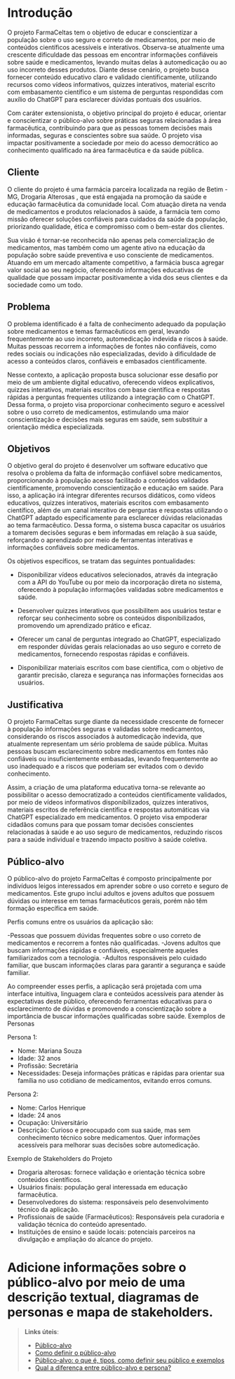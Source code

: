 # Introdução

O projeto FarmaCeltas tem o objetivo de educar e conscientizar a população sobre o uso seguro e correto de medicamentos, por meio de conteúdos científicos acessíveis e interativos. Observa-se atualmente uma crescente dificuldade das pessoas em encontrar informações confiáveis sobre saúde e medicamentos, levando muitas delas à automedicação ou ao uso incorreto desses produtos. Diante desse cenário, o projeto busca fornecer conteúdo educativo claro e validado cientificamente, utilizando recursos como vídeos informativos, quizzes interativos, material escrito com embasamento científico e um sistema de perguntas respondidas com auxílio do ChatGPT para esclarecer dúvidas pontuais dos usuários.

Com caráter extensionista, o objetivo principal do projeto é educar, orientar e conscientizar o público-alvo sobre práticas seguras relacionadas à área farmacêutica, contribuindo para que as pessoas tomem decisões mais informadas, seguras e conscientes sobre sua saúde. O projeto visa impactar positivamente a sociedade por meio do acesso democrático ao conhecimento qualificado na área farmacêutica e da saúde pública.

## Cliente 
O cliente do projeto é uma farmácia parceira localizada na região de Betim - MG, Drogaria Alterosas , que está engajada na promoção da saúde e educação farmacêutica da comunidade local. Com atuação direta na venda de medicamentos e produtos relacionados à saúde, a farmácia tem como missão oferecer soluções confiáveis para cuidados da saúde da população, priorizando qualidade, ética e compromisso com o bem-estar dos clientes.

Sua visão é tornar-se reconhecida não apenas pela comercialização de medicamentos, mas também como um agente ativo na educação da população sobre saúde preventiva e uso consciente de medicamentos. Atuando em um mercado altamente competitivo, a farmácia busca agregar valor social ao seu negócio, oferecendo informações educativas de qualidade que possam impactar positivamente a vida dos seus clientes e da sociedade como um todo.

## Problema
O problema identificado é a falta de conhecimento adequado da população sobre medicamentos e temas farmacêuticos em geral, levando frequentemente ao uso incorreto, automedicação indevida e riscos à saúde. Muitas pessoas recorrem a informações de fontes não confiáveis, como redes sociais ou indicações não especializadas, devido à dificuldade de acesso a conteúdos claros, confiáveis e embasados cientificamente.

Nesse contexto, a aplicação proposta busca solucionar esse desafio por meio de um ambiente digital educativo, oferecendo vídeos explicativos, quizzes interativos, materiais escritos com base científica e respostas rápidas a perguntas frequentes utilizando a integração com o ChatGPT. Dessa forma, o projeto visa proporcionar conhecimento seguro e acessível sobre o uso correto de medicamentos, estimulando uma maior conscientização e decisões mais seguras em saúde, sem substituir a orientação médica especializada.

## Objetivos

O objetivo geral do projeto é desenvolver um software educativo que resolva o problema da falta de informação confiável sobre medicamentos, proporcionando à população acesso facilitado a conteúdos validados cientificamente, promovendo conscientização e educação em saúde. Para isso, a aplicação irá integrar diferentes recursos didáticos, como vídeos educativos, quizzes interativos, materiais escritos com embasamento científico, além de um canal interativo de perguntas e respostas utilizando o ChatGPT adaptado especificamente para esclarecer dúvidas relacionadas ao tema farmacêutico. Dessa forma, o sistema busca capacitar os usuários a tomarem decisões seguras e bem informadas em relação à sua saúde, reforçando o aprendizado por meio de ferramentas interativas e informações confiáveis sobre medicamentos.

Os objetivos específicos, se tratam das seguintes pontualidades:
- Disponibilizar vídeos educativos selecionados, através da integração com a API do YouTube ou por meio da incorporação direta no sistema, oferecendo à população informações validadas sobre medicamentos e saúde.
- Desenvolver quizzes interativos que possibilitem aos usuários testar e reforçar seu conhecimento sobre os conteúdos disponibilizados, promovendo um aprendizado prático e eficaz.
- Oferecer um canal de perguntas integrado ao ChatGPT, especializado em responder dúvidas gerais relacionadas ao uso seguro e correto de medicamentos, fornecendo respostas rápidas e confiáveis.

- Disponibilizar materiais escritos com base científica, com o objetivo de garantir precisão, clareza e segurança nas informações fornecidas aos usuários.

## Justificativa

O projeto FarmaCeltas surge diante da necessidade crescente de fornecer à população informações seguras e validadas sobre medicamentos, considerando os riscos associados à automedicação indevida, que atualmente representam um sério problema de saúde pública. Muitas pessoas buscam esclarecimento sobre medicamentos em fontes não confiáveis ou insuficientemente embasadas, levando frequentemente ao uso inadequado e a riscos que poderiam ser evitados com o devido conhecimento.

Assim, a criação de uma plataforma educativa torna-se relevante ao possibilitar o acesso democratizado a conteúdos cientificamente validados, por meio de vídeos informativos disponibilizados, quizzes interativos, materiais escritos de referência científica e respostas automáticas via ChatGPT especializado em medicamentos. O projeto visa empoderar cidadãos comuns para que possam tomar decisões conscientes relacionadas à saúde e ao uso seguro de medicamentos, reduzindo riscos para a saúde individual e trazendo impacto positivo à saúde coletiva.

## Público-alvo

O público-alvo do projeto FarmaCeltas é composto principalmente por indivíduos leigos interessados em aprender sobre o uso correto e seguro de medicamentos. Este grupo inclui adultos e jovens adultos que possuem dúvidas ou interesse em temas farmacêuticos gerais, porém não têm formação específica em saúde.

Perfis comuns entre os usuários da aplicação são:

-Pessoas que possuem dúvidas frequentes sobre o uso correto de medicamentos e recorrem a fontes não qualificadas.
-Jovens adultos que buscam informações rápidas e confiáveis, especialmente aqueles familiarizados com a tecnologia.
-Adultos responsáveis pelo cuidado familiar, que buscam informações claras para garantir a segurança e saúde familiar.

Ao compreender esses perfis, a aplicação será projetada com uma interface intuitiva, linguagem clara e conteúdos acessíveis para atender às expectativas deste público, oferecendo ferramentas educativas para o esclarecimento de dúvidas e promovendo a conscientização sobre a importância de buscar informações qualificadas sobre saúde.
Exemplos de Personas

Persona 1:

   - Nome: Mariana Souza
   - Idade: 32 anos
   - Profissão: Secretária
   - Necessidades: Deseja informações práticas e rápidas para orientar sua família no uso cotidiano de medicamentos, evitando erros comuns.

Persona 2:

   - Nome: Carlos Henrique
   - Idade: 24 anos
   - Ocupação: Universitário
   - Descrição: Curioso e preocupado com sua saúde, mas sem conhecimento técnico sobre medicamentos. Quer informações acessíveis para melhorar suas decisões sobre automedicação.

Exemplo de Stakeholders do Projeto

   - Drogaria alterosas: fornece validação e orientação técnica sobre conteúdos científicos.
   - Usuários finais: população geral interessada em educação farmacêutica.
   - Desenvolvedores do sistema: responsáveis pelo desenvolvimento técnico da aplicação.
   - Profissionais de saúde (Farmacêuticos): Responsáveis pela curadoria e validação técnica do conteúdo apresentado.
   - Instituições de ensino e saúde locais: potenciais parceiros na divulgação e ampliação do alcance do projeto.

# Adicione informações sobre o público-alvo por meio de uma descrição textual, diagramas de personas e mapa de stakeholders.

> **Links úteis**:
> - [Público-alvo](https://blog.hotmart.com/pt-br/publico-alvo/)
> - [Como definir o público-alvo](https://exame.com/pme/5-dicas-essenciais-para-definir-o-publico-alvo-do-seu-negocio/)
> - [Público-alvo: o que é, tipos, como definir seu público e exemplos](https://klickpages.com.br/blog/publico-alvo-o-que-e/)
> - [Qual a diferença entre público-alvo e persona?](https://rockcontent.com/blog/diferenca-publico-alvo-e-persona/)
